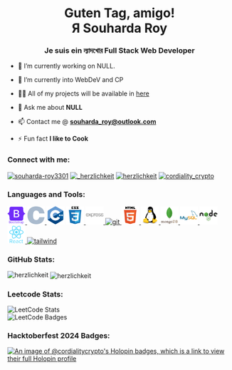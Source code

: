<h1 align="center">Guten Tag, amigo! <br/>Я Souharda Roy</h1>
<h3 align="center">Je suis ein ল্যাদখোর Full Stack Web Developer</h3>

- 🔭 I’m currently working on NULL.

- 🌱 I’m currently into WebDeV and CP

- 👨‍💻 All of my projects will be available in [here](https://roy-herzlichkeit.github.io/portfolio/)

- 💬 Ask me about **NULL**

- 📫 Contact me @ **souharda_roy@outlook.com**

- ⚡ Fun fact **I like to Cook**

<h3 align="left">Connect with me:</h3>
<p align="left">
<a href="https://linkedin.com/in/souharda-roy3301" target="blank"><img align="center" src="https://raw.githubusercontent.com/rahuldkjain/github-profile-readme-generator/master/src/images/icons/Social/linked-in-alt.svg" alt="souharda-roy3301" height="30" width="40" /></a>
<a href="https://instagram.com/_herzlichkeit" target="blank"><img align="center" src="https://raw.githubusercontent.com/rahuldkjain/github-profile-readme-generator/master/src/images/icons/Social/instagram.svg" alt="_herzlichkeit" height="30" width="40" /></a>
<a href="https://codeforces.com/profile/herzlichkeit" target="blank"><img align="center" src="https://raw.githubusercontent.com/rahuldkjain/github-profile-readme-generator/master/src/images/icons/Social/codeforces.svg" alt="herzlichkeit" height="30" width="40" /></a>
<a href="https://www.leetcode.com/herzlichkeit" target="blank"><img align="center" src="https://raw.githubusercontent.com/rahuldkjain/github-profile-readme-generator/master/src/images/icons/Social/leet-code.svg" alt="cordiality_crypto" height="30" width="40" /></a>
</p>

<h3 align="left">Languages and Tools:</h3>
<p align="left"> <a href="https://getbootstrap.com" target="_blank" rel="noreferrer"> <img src="https://raw.githubusercontent.com/devicons/devicon/master/icons/bootstrap/bootstrap-plain-wordmark.svg" alt="bootstrap" width="40" height="40"/> </a> <a href="https://www.cprogramming.com/" target="_blank" rel="noreferrer"> <img src="https://raw.githubusercontent.com/devicons/devicon/master/icons/c/c-original.svg" alt="c" width="40" height="40"/> </a>  <img src="https://raw.githubusercontent.com/devicons/devicon/master/icons/cplusplus/cplusplus-original.svg" alt="cplusplus" width="40" height="40"/> </a> <a href="https://www.w3schools.com/css/" target="_blank" rel="noreferrer"> <img src="https://raw.githubusercontent.com/devicons/devicon/master/icons/css3/css3-original-wordmark.svg" alt="css3" width="40" height="40"/> </a> <a href="https://expressjs.com" target="_blank" rel="noreferrer"> <img src="https://raw.githubusercontent.com/devicons/devicon/master/icons/express/express-original-wordmark.svg" alt="express" width="40" height="40"/> </a>   </a> <a href="https://git-scm.com/" target="_blank" rel="noreferrer"> <img src="https://www.vectorlogo.zone/logos/git-scm/git-scm-icon.svg" alt="git" width="40" height="40"/> </a> <a href="https://www.w3.org/html/" target="_blank" rel="noreferrer"> <img src="https://raw.githubusercontent.com/devicons/devicon/master/icons/html5/html5-original-wordmark.svg" alt="html5" width="40" height="40"/> </a> <a href="https://www.linux.org/" target="_blank" rel="noreferrer"> <img src="https://raw.githubusercontent.com/devicons/devicon/master/icons/linux/linux-original.svg" alt="linux" width="40" height="40"/> </a> <a href="https://www.mongodb.com/" target="_blank" rel="noreferrer"> <img src="https://raw.githubusercontent.com/devicons/devicon/master/icons/mongodb/mongodb-original-wordmark.svg" alt="mongodb" width="40" height="40"/> </a> <a href="https://www.mysql.com/" target="_blank" rel="noreferrer"> <img src="https://raw.githubusercontent.com/devicons/devicon/master/icons/mysql/mysql-original-wordmark.svg" alt="mysql" width="40" height="40"/> </a> <a href="https://nodejs.org" target="_blank" rel="noreferrer"> <img src="https://raw.githubusercontent.com/devicons/devicon/master/icons/nodejs/nodejs-original-wordmark.svg" alt="nodejs" width="40" height="40"/> </a> <a href="https://reactjs.org/" target="_blank" rel="noreferrer"> <img src="https://raw.githubusercontent.com/devicons/devicon/master/icons/react/react-original-wordmark.svg" alt="react" width="40" height="40"/> </a> <a href="https://tailwindcss.com/" target="_blank" rel="noreferrer"> <img src="https://www.vectorlogo.zone/logos/tailwindcss/tailwindcss-icon.svg" alt="tailwind" width="40" height="40"/> </a> </p>

<h3 align="left">GitHub Stats:</h3>

<p><img align="left" src="https://github-readme-stats.vercel.app/api/top-langs?username=roy-herzlichkeit&show_icons=true&locale=en&layout=compact" alt="herzlichkeit" /></p>

<p>&nbsp;<img align="center" src="https://github-readme-stats.vercel.app/api?username=roy-herzlichkeit&show_icons=true&locale=en" alt="herzlichkeit" /></p>



<h3 align="left">Leetcode Stats:</h3>

![LeetCode Stats](https://leetcard.jacoblin.cool/herzlichkeit?theme=light&font=Source%20Sans%203&ext=contest)
<br>
<img src="https://leetcode-badge-showcase.vercel.app/api?username=herzlichkeit" alt="LeetCode Badges"/>

<h3 align="left">Hacktoberfest 2024 Badges:</h3>

[![An image of @cordialitycrypto's Holopin badges, which is a link to view their full Holopin profile](https://holopin.me/cordialitycrypto)](https://holopin.io/@cordialitycrypto) 

